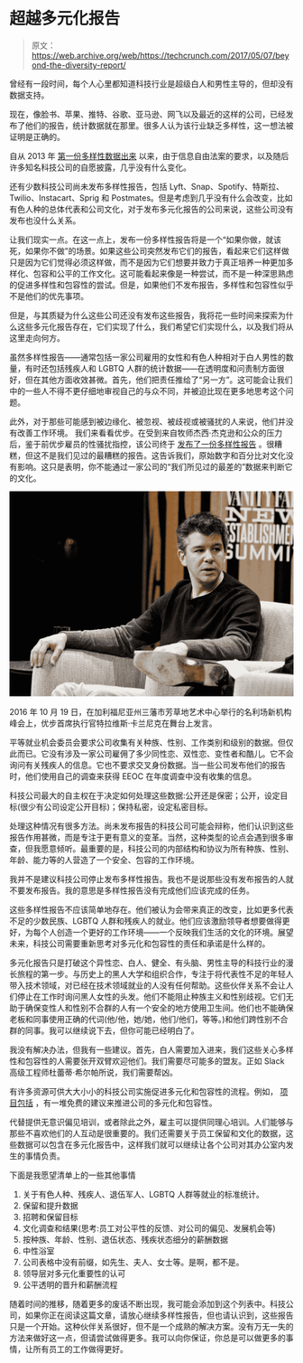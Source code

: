# 超越多元化报告 

> 原文：<https://web.archive.org/web/https://techcrunch.com/2017/05/07/beyond-the-diversity-report/>

曾经有一段时间，每个人心里都知道科技行业是超级白人和男性主导的，但却没有数据支持。

现在，像脸书、苹果、推特、谷歌、亚马逊、网飞以及最近的[](https://web.archive.org/web/20221007051402/https://beta.techcrunch.com/2017/03/28/uber-first-diversity-report/)这样的公司，已经发布了他们的报告，统计数据就在那里。很多人认为该行业缺乏多样性，这一想法被证明是正确的。

自从 2013 年 [第一份多样性数据出来](https://web.archive.org/web/20221007051402/http://money.cnn.com/2013/03/17/technology/diversity-silicon-valley/index.html) 以来，由于信息自由法案的要求，以及随后许多知名科技公司的自愿披露，几乎没有什么变化。

还有少数科技公司尚未发布多样性报告，包括 Lyft、Snap、Spotify、特斯拉、Twilio、Instacart、Sprig 和 Postmates。但是考虑到几乎没有什么会改变，比如有色人种的总体代表和公司文化，对于发布多元化报告的公司来说，这些公司没有发布也没什么关系。

让我们现实一点。在这一点上，发布一份多样性报告将是一个“如果你做，就该死，如果你不做”的场景。如果这些公司突然发布它们的报告，看起来它们这样做只是因为它们觉得必须这样做，而不是因为它们想要并致力于真正培养一种更加多样化、包容和公平的工作文化。这可能看起来像是一种尝试，而不是一种深思熟虑的促进多样性和包容性的尝试。但是，如果他们不发布报告，多样性和包容性似乎不是他们的优先事项。

但是，与其质疑为什么这些公司还没有发布这些报告，我将花一些时间来探索为什么这些多元化报告存在，它们实现了什么，我们希望它们实现什么，以及我们将从这里走向何方。

虽然多样性报告——通常包括一家公司雇用的女性和有色人种相对于白人男性的数量，有时还包括残疾人和 LGBTQ 人群的统计数据——在透明度和问责制方面很好，但在其他方面收效甚微。首先，他们把责任推给了“另一方”。这可能会让我们中的一些人不得不更仔细地审视自己的与众不同，并被迫比现在更多地思考这个问题。

此外，对于那些可能感到被边缘化、被忽视、被歧视或被骚扰的人来说，他们并没有改善工作环境。 我们来看看优步。在受到来自牧师杰西·杰克逊和公众的压力后，鉴于前优步雇员[](https://web.archive.org/web/20221007051402/https://beta.techcrunch.com/2017/02/19/former-uber-engineer-says-company-ignored-repeated-reports-of-harassment/)的性骚扰指控，该公司终于 [发布了一份多样性报告](https://web.archive.org/web/20221007051402/https://beta.techcrunch.com/2017/03/28/uber-first-diversity-report/) 。很糟糕，但这不是我们见过的最糟糕的报告。这告诉我们，原始数字和百分比对文化没有影响。这只是表明，你不能通过一家公司的“我们所见过的最差的”数据来判断它的文化。

![](img/f59b243ecf7aac8efdca31ac141e3c59.png)

2016 年 10 月 19 日，在加利福尼亚州三藩市芳草地艺术中心举行的名利场新机构峰会上，优步首席执行官特拉维斯·卡兰尼克在舞台上发言。

平等就业机会委员会要求公司收集有关种族、性别、工作类别和级别的数据。但仅此而已。它没有涉及一家公司雇佣了多少同性恋、双性恋、变性者和酷儿。它不会询问有关残疾人的信息。它也不要求交叉身份数据。当一些公司发布他们的报告时，他们使用自己的调查来获得 EEOC 在年度调查中没有收集的信息。

科技公司最大的自主权在于决定如何处理这些数据:公开还是保密；公开，设定目标(很少有公司设定公开目标)；保持私密，设定私密目标。

处理这种情况有很多方法。尚未发布报告的科技公司可能会辩称，他们认识到这些报告作用甚微，而是专注于更有意义的变革。当然，这种类型的论点会遇到很多审查，但我愿意倾听。最重要的是，科技公司的内部结构和协议为所有种族、性别、年龄、能力等的人营造了一个安全、包容的工作环境。

我并不是建议科技公司停止发布多样性报告。我也不是说那些没有发布报告的人就不要发布报告。我的意思是多样性报告没有完成他们应该完成的任务。

这些多样性报告不应该简单地存在。他们被认为会带来真正的改变，比如更多代表不足的少数民族、LGBTQ 人群和残疾人的就业。他们应该激励领导者想要做得更好，为每个人创造一个更好的工作环境——一个反映我们生活的文化的环境。展望未来，科技公司需要重新思考对多元化和包容性的责任和承诺是什么样的。

多元化报告只是打破这个异性恋、白人、健全、有头脑、男性主导的科技行业的漫长旅程的第一步。与历史上的黑人大学和组织合作，专注于将代表性不足的年轻人带入技术领域，对已经在技术领域就业的人没有任何帮助。这些伙伴关系不会让人们停止在工作时询问黑人女性的头发。他们不能阻止种族主义和性别歧视。它们无助于确保变性人和性别不合群的人有一个安全的地方使用卫生间。他们也不能确保老板和同事使用正确的代词(他/他，她/她，他们/他们，等等。)和他们跨性别不合群的同事。我可以继续说下去，但你可能已经明白了。

我没有解决办法，但我有一些建议。首先，白人需要加入进来，我们这些关心多样性和包容性的人需要张开双臂欢迎他们。我们需要尽可能多的盟友。正如 Slack 高级工程师杜蕾蒂·希尔帕所说，我们需要帮凶。

有许多资源可供大大小小的科技公司实施促进多元化和包容性的流程。例如， [项目包括](https://web.archive.org/web/20221007051402/http://projectinclude.org/) ，有一堆免费的建议来推进公司的多元化和包容性。

代替提供无意识偏见培训，或者除此之外，雇主可以提供同理心培训。人们能够与那些不喜欢他们的人互动是很重要的。我们还需要关于员工保留和文化的数据，这些数据可以包含在多元化报告中，这样我们就可以继续让各个公司对其办公室内发生的事情负责。

下面是我愿望清单上的一些其他事情

1.  关于有色人种、残疾人、退伍军人、LGBTQ 人群等就业的标准统计。
2.  保留和提升数据
3.  招聘和保留目标
4.  文化调查和结果(思考:员工对公平性的反馈、对公司的偏见、发展机会等)
5.  按种族、年龄、性别、退伍状态、残疾状态细分的薪酬数据
6.  中性浴室
7.  公司表格中没有前缀，如先生、夫人、女士等。是啊，都不是。
8.  领导层对多元化重要性的认可
9.  公平透明的晋升和薪酬流程

随着时间的推移，随着更多的废话不断出现，我可能会添加到这个列表中。科技公司，如果你正在阅读这篇文章，请放心继续多样性报告，但也请认识到，这些报告只是一个开始。这种伙伴关系很好，但不是一个成熟的解决方案。没有万无一失的方法来做好这一点，但请尝试做得更多。我可以向你保证，你总是可以做更多的事情，让所有员工的工作做得更好。